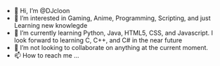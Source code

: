 - 👋 Hi, I’m @DJcloon
- 👀 I’m interested in Gaming, Anime, Programming, Scripting, and just Learning new knowlegde
- 🌱 I’m currently learning Python, Java, HTML5, CSS, and Javascript.  I look forward to learning C, C++, and C# in the near future
- 💞️ I’m not looking to collaborate on anything at the current moment. 
- 📫 How to reach me ...

<!---
DJcloon/DJcloon is a ✨ special ✨ repository because its `README.md` (this file) appears on your GitHub profile.
You can click the Preview link to take a look at your changes.
--->

